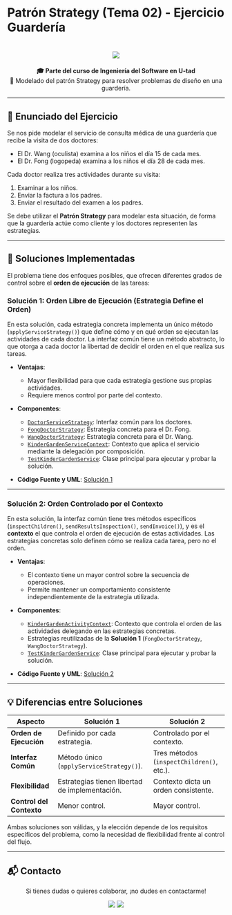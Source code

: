 # Patrón Strategy (Tema 02) - Ejercicio Guardería

<h1 align="center">
  <img src="https://readme-typing-svg.demolab.com/?font=Poppins&size=40&duration=4000&pause=1200&color=007CF0&center=true&vCenter=true&width=900&height=70&lines=Patr%C3%B3n+Strategy;Ejercicio+de+Dise%C3%B1o+de+Software" />
</h1>

<div align="center">
  <strong>🎓 Parte del curso de Ingeniería del Software en U-tad</strong><br>
  🚀 Modelado del patrón Strategy para resolver problemas de diseño en una guardería.
</div>

---

## 📄 Enunciado del Ejercicio

Se nos pide modelar el servicio de consulta médica de una guardería que recibe la visita de dos doctores:

- El Dr. Wang (oculista) examina a los niños el día 15 de cada mes.
- El Dr. Fong (logopeda) examina a los niños el día 28 de cada mes.

Cada doctor realiza tres actividades durante su visita:

1. Examinar a los niños.
2. Enviar la factura a los padres.
3. Enviar el resultado del examen a los padres.

Se debe utilizar el **Patrón Strategy** para modelar esta situación, de forma que la guardería actúe como cliente y los doctores representen las estrategias.

---

## 🌟 Soluciones Implementadas

El problema tiene dos enfoques posibles, que ofrecen diferentes grados de control sobre el **orden de ejecución** de las tareas:

### **Solución 1**: Orden Libre de Ejecución (Estrategia Define el Orden)
En esta solución, cada estrategia concreta implementa un único método (`applyServiceStrategy()`) que define cómo y en qué orden se ejecutan las actividades de cada doctor. La interfaz común tiene un método abstracto, lo que otorga a cada doctor la libertad de decidir el orden en el que realiza sus tareas.

- **Ventajas**:
    - Mayor flexibilidad para que cada estrategia gestione sus propias actividades.
    - Requiere menos control por parte del contexto.

- **Componentes**:
    - [`DoctorServiceStrategy`](https://github.com/ch0rtas/IS-Diseno_de_Software/blob/main/DisenoSoftware/src/Tema02/PatronStrategy/solucion1/DoctorServiceStrategy.java): Interfaz común para los doctores.
    - [`FongDoctorStrategy`](https://github.com/ch0rtas/IS-Diseno_de_Software/blob/main/DisenoSoftware/src/Tema02/PatronStrategy/solucion1/FongDoctorStrategy.java): Estrategia concreta para el Dr. Fong.
    - [`WangDoctorStrategy`](https://github.com/ch0rtas/IS-Diseno_de_Software/blob/main/DisenoSoftware/src/Tema02/PatronStrategy/solucion1/WangDoctorStrategy.java): Estrategia concreta para el Dr. Wang.
    - [`KinderGardenServiceContext`](https://github.com/ch0rtas/IS-Diseno_de_Software/blob/main/DisenoSoftware/src/Tema02/PatronStrategy/solucion1/KinderGardenServiceContext.java): Contexto que aplica el servicio mediante la delegación por composición.
    - [`TestKinderGardenService`](https://github.com/ch0rtas/IS-Diseno_de_Software/blob/main/DisenoSoftware/src/Tema02/PatronStrategy/solucion1/TestKinderGardenService.java): Clase principal para ejecutar y probar la solución.

- **Código Fuente y UML**:
  [Solución 1](https://github.com/ch0rtas/IS-Diseno_de_Software/tree/main/DisenoSoftware/src/Tema02/PatronStrategy/solucion1)

---

### **Solución 2**: Orden Controlado por el Contexto
En esta solución, la interfaz común tiene tres métodos específicos (`inspectChildren()`, `sendResultsInspection()`, `sendInvoice()`), y es el **contexto** el que controla el orden de ejecución de estas actividades. Las estrategias concretas solo definen cómo se realiza cada tarea, pero no el orden.

- **Ventajas**:
    - El contexto tiene un mayor control sobre la secuencia de operaciones.
    - Permite mantener un comportamiento consistente independientemente de la estrategia utilizada.

- **Componentes**:
    - [`KinderGardenActivityContext`](https://github.com/ch0rtas/IS-Diseno_de_Software/blob/main/DisenoSoftware/src/Tema02/PatronStrategy/solucion2/KinderGardenActivityContext.java): Contexto que controla el orden de las actividades delegando en las estrategias concretas.
    - Estrategias reutilizadas de la **Solución 1** (`FongDoctorStrategy`, `WangDoctorStrategy`).
    - [`TestKinderGardenService`](https://github.com/ch0rtas/IS-Diseno_de_Software/blob/main/DisenoSoftware/src/Tema02/PatronStrategy/solucion2/TestKinderGardenService.java): Clase principal para ejecutar y probar la solución.

- **Código Fuente y UML**:
  [Solución 2](https://github.com/ch0rtas/IS-Diseno_de_Software/tree/main/DisenoSoftware/src/Tema02/PatronStrategy/solucion2)

---

## 💡 Diferencias entre Soluciones

| Aspecto                          | **Solución 1**                              | **Solución 2**                              |
|-----------------------------------|---------------------------------------------|---------------------------------------------|
| **Orden de Ejecución**            | Definido por cada estrategia.               | Controlado por el contexto.                 |
| **Interfaz Común**                | Método único (`applyServiceStrategy()`).    | Tres métodos (`inspectChildren()`, etc.).   |
| **Flexibilidad**                  | Estrategias tienen libertad de implementación. | Contexto dicta un orden consistente.        |
| **Control del Contexto**          | Menor control.                              | Mayor control.                              |

Ambas soluciones son válidas, y la elección depende de los requisitos específicos del problema, como la necesidad de flexibilidad frente al control del flujo.

---

## 📬 Contacto

<p align="center">
  Si tienes dudas o quieres colaborar, ¡no dudes en contactarme!
</p>

<p align="center">
  <a href="https://www.linkedin.com/in/manuel-mart%C3%ADnez-ram%C3%B3n-415711265/"><img src="https://img.shields.io/badge/LinkedIn-%230077B5.svg?logo=linkedin&logoColor=white" /></a>
  <a href="mailto:manu08martinez@gmail.com"><img src="https://img.shields.io/badge/Email-%23D14836.svg?logo=gmail&logoColor=white" /></a>
</p>
